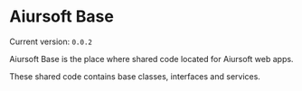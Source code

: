 ﻿# Aiursoft Base

Current version: `0.0.2`

Aiursoft Base is the place where shared code located for Aiursoft web apps.

These shared code contains base classes, interfaces and services.